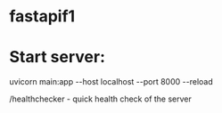 # fastapif1


# Start server:
uvicorn main:app --host localhost --port 8000 --reload

/healthchecker - quick health check of the server

